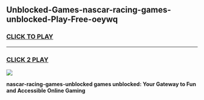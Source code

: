 
## Unblocked-Games-nascar-racing-games-unblocked-Play-Free-oeywq
<h3>
<a href="https://premium76.site?title=nascar-racing-games-unblocked&ref=17A">CLICK TO PLAY</a></h3>
<hr>

<h3>
<a href="https://premium76.site?title=nascar-racing-games-unblocked&ref=17A">CLICK 2 PLAY</a>
  
</h3>

<a href="https://premium76.site?title=nascar-racing-games-unblocked&ref=17A"><img src="https://clearcache.store/games.png"></a>


**nascar-racing-games-unblocked games unblocked: Your Gateway to Fun and Accessible Online Gaming**
